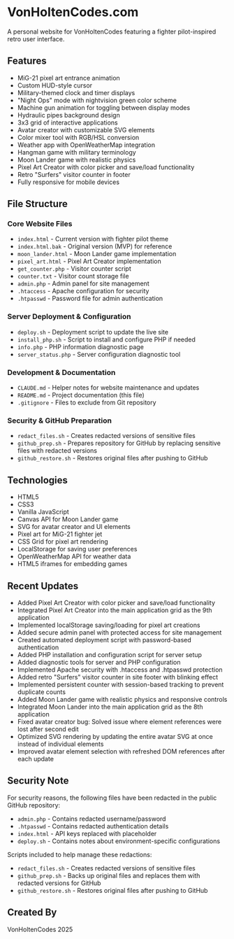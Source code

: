 # VonHoltenCodes.com

A personal website for VonHoltenCodes featuring a fighter pilot-inspired retro user interface.

## Features

- MiG-21 pixel art entrance animation
- Custom HUD-style cursor
- Military-themed clock and timer displays
- "Night Ops" mode with nightvision green color scheme 
- Machine gun animation for toggling between display modes
- Hydraulic pipes background design
- 3x3 grid of interactive applications
- Avatar creator with customizable SVG elements
- Color mixer tool with RGB/HSL conversion
- Weather app with OpenWeatherMap integration
- Hangman game with military terminology
- Moon Lander game with realistic physics
- Pixel Art Creator with color picker and save/load functionality
- Retro "Surfers" visitor counter in footer
- Fully responsive for mobile devices

## File Structure

### Core Website Files
- `index.html` - Current version with fighter pilot theme
- `index.html.bak` - Original version (MVP) for reference
- `moon_lander.html` - Moon Lander game implementation
- `pixel_art.html` - Pixel Art Creator implementation
- `get_counter.php` - Visitor counter script
- `counter.txt` - Visitor count storage file
- `admin.php` - Admin panel for site management
- `.htaccess` - Apache configuration for security
- `.htpasswd` - Password file for admin authentication

### Server Deployment & Configuration
- `deploy.sh` - Deployment script to update the live site
- `install_php.sh` - Script to install and configure PHP if needed
- `info.php` - PHP information diagnostic page
- `server_status.php` - Server configuration diagnostic tool

### Development & Documentation
- `CLAUDE.md` - Helper notes for website maintenance and updates
- `README.md` - Project documentation (this file)
- `.gitignore` - Files to exclude from Git repository

### Security & GitHub Preparation
- `redact_files.sh` - Creates redacted versions of sensitive files
- `github_prep.sh` - Prepares repository for GitHub by replacing sensitive files with redacted versions
- `github_restore.sh` - Restores original files after pushing to GitHub

## Technologies

- HTML5
- CSS3
- Vanilla JavaScript
- Canvas API for Moon Lander game
- SVG for avatar creator and UI elements
- Pixel art for MiG-21 fighter jet
- CSS Grid for pixel art rendering
- LocalStorage for saving user preferences
- OpenWeatherMap API for weather data
- HTML5 iframes for embedding games

## Recent Updates

- Added Pixel Art Creator with color picker and save/load functionality
- Integrated Pixel Art Creator into the main application grid as the 9th application
- Implemented localStorage saving/loading for pixel art creations
- Added secure admin panel with protected access for site management
- Created automated deployment script with password-based authentication
- Added PHP installation and configuration script for server setup
- Added diagnostic tools for server and PHP configuration
- Implemented Apache security with .htaccess and .htpasswd protection
- Added retro "Surfers" visitor counter in site footer with blinking effect
- Implemented persistent counter with session-based tracking to prevent duplicate counts
- Added Moon Lander game with realistic physics and responsive controls
- Integrated Moon Lander into the main application grid as the 8th application
- Fixed avatar creator bug: Solved issue where element references were lost after second edit
- Optimized SVG rendering by updating the entire avatar SVG at once instead of individual elements
- Improved avatar element selection with refreshed DOM references after each update

## Security Note

For security reasons, the following files have been redacted in the public GitHub repository:
- `admin.php` - Contains redacted username/password
- `.htpasswd` - Contains redacted authentication details
- `index.html` - API keys replaced with placeholder
- `deploy.sh` - Contains notes about environment-specific configurations

Scripts included to help manage these redactions:
- `redact_files.sh` - Creates redacted versions of sensitive files
- `github_prep.sh` - Backs up original files and replaces them with redacted versions for GitHub
- `github_restore.sh` - Restores original files after pushing to GitHub

## Created By

VonHoltenCodes 2025